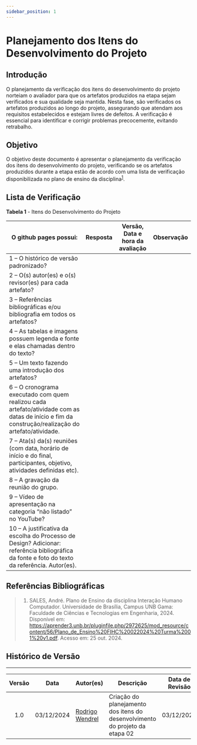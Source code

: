 ```yaml
---
sidebar_position: 1
---
```


# Planejamento dos Itens do Desenvolvimento do Projeto

## Introdução

O planejamento da verificação dos itens do desenvolvimento do projeto norteiam o avaliador para que os artefatos produzidos na etapa sejam verificados e sua qualidade seja mantida. Nesta fase, são verificados os artefatos produzidos ao longo do projeto, assegurando que atendam aos requisitos estabelecidos e estejam livres de defeitos. A verificação é essencial para identificar e corrigir problemas precocemente, evitando retrabalho.

## Objetivo

O objetivo deste documento é apresentar o planejamento da verificação dos itens do desenvolvimento do projeto, verificando se os artefatos produzidos durante a etapa estão de acordo com uma lista de verificação disponibilizada no plano de ensino da disciplina<sup>[1](../etapa01/planejamento.md#referências-bibliográficas)</sup>.

## Lista de Verificação

<p style={{ textAlign: 'center', fontSize: '18px' }}><b>Tabela 1</b> - Itens do Desenvolvimento do Projeto</p>

| O github pages possui:                                                                                                                            | Resposta | Versão, Data e hora da avaliação | Observação |
| ------------------------------------------------------------------------------------------------------------------------------------------------- | -------- | -------------------------------- | ---------- |
| 1 – O histórico de versão padronizado?                                                                                                            |          |                                  |            |
| 2 – O(s) autor(es) e o(s) revisor(es) para cada artefato?                                                                                         |          |                                  |            |
| 3 – Referências bibliográficas e/ou bibliografia em todos os artefatos?                                                                           |          |                                  |            |
| 4 – As tabelas e imagens possuem legenda e fonte e elas chamadas dentro do texto?                                                                 |          |                                  |            |
| 5 – Um texto fazendo uma introdução dos artefatos?                                                                                                |          |                                  |            |
| 6 – O cronograma executado com quem realizou cada artefato/atividade com as datas de início e fim da construção/realização do artefato/atividade. |          |                                  |            |
| 7 – Ata(s) da(s) reuniões (com data, horário de início e do final, participantes, objetivo, atividades definidas etc).                            |          |                                  |            |
| 8 – A gravação da reunião do grupo.                                                                                                               |          |                                  |            |
| 9 – Vídeo de apresentação na categoria “não listado” no YouTube?                                                                                  |          |                                  |            |
| 10 – A justificativa da escolha do Processo de Design? Adicionar: referência bibliográfica da fonte e foto do texto da referência. Autor(es).     |          |                                  |            |

## Referências Bibliográficas

> 1. SALES, André. Plano de Ensino da disciplina Interação Humano Computador. Universidade de Brasília, Campus UNB Gama: Faculdade de Ciências e Tecnologias em Engenharia, 2024. Disponível em: https://aprender3.unb.br/pluginfile.php/2972625/mod_resource/content/56/Plano_de_Ensino%20FIHC%20022024%20Turma%2001%20v1.pdf. Acesso em: 25 out. 2024.

## Histórico de Versão

---

| Versão |    Data    | Autor(es)                                    | Descrição                                                                   | Data de Revisão | Revisor(es)                                      |
| :----: | :--------: | -------------------------------------------- | --------------------------------------------------------------------------- | :-------------: | ------------------------------------------------ |
| 1.0 | 03/12/2024 | [Rodrigo Wendrel](https://github.com/rodwendrel) | Criação do planejamento dos itens do desenvolvimento do projeto da etapa 02 | 03/12/2024 | [Pedro Luiz](https://github.com/pedroluizfo) |
